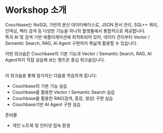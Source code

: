 # Workshop 소개

Couchbase는 NoSQL 기반의 분산 데이터베이스로, JSON 문서 관리, SQL++ 쿼리, 인덱싱, 벡터 검색 등 다양한 기능을 하나의 플랫폼에서 통합적으로 제공합니다.\
특히 AI 및 검색 기반 애플리케이션에 최적화되어 있어, 데이터 관리부터 Vector / Semantic Search, RAG, AI Agent 구현까지 폭넓게 활용할 수 있습니다.

이번 워크숍은 Couchbase의 기본 기능과 Vector / Semantic Search, RAG, AI Agent까지 직접 실습해 보는 핸즈온 중심 워크숍입니다.

\
이 워크숍을 통해 참가자는 다음을 학습하게 됩니다:

* Couchbase의 기본 기능 실습
* Couchbase를 활용한 Vector / Semantic Search 실습
* Couchbase를 활용한 RAG(검색, 증강, 생성)  구현 실습
* Couchbase기반 AI Agent 구현 실습



준비물

* 개인 노트북 및 인터넷 접속 환경



